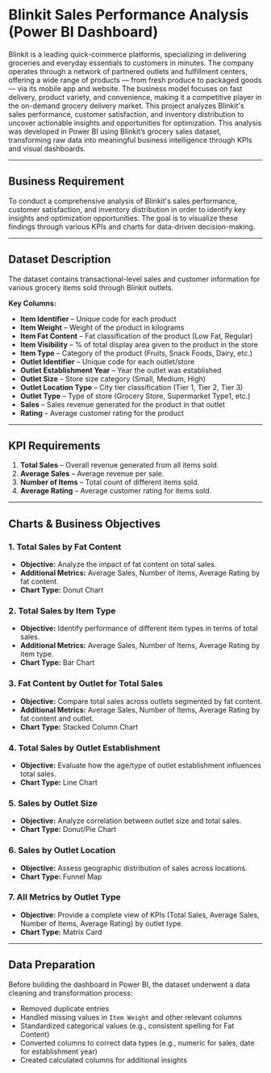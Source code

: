 # Blinkit Sales Performance Analysis (Power BI Dashboard)

Blinkit is a leading quick-commerce platforms, specializing in delivering groceries and everyday essentials to customers in minutes. The company operates through a network of partnered outlets and fulfillment centers, offering a wide range of products — from fresh produce to packaged goods — via its mobile app and website. The business model focuses on fast delivery, product variety, and convenience, making it a competitive player in the on-demand grocery delivery market.
This project analyzes Blinkit's sales performance, customer satisfaction, and inventory distribution to uncover actionable insights and opportunities for optimization. This analysis was developed in Power BI using Blinkit’s grocery sales dataset, transforming raw data into meaningful business intelligence through KPIs and visual dashboards.

---

## Business Requirement

To conduct a comprehensive analysis of Blinkit's sales performance, customer satisfaction, and inventory distribution in order to identify key insights and optimization opportunities. The goal is to visualize these findings through various KPIs and charts for data-driven decision-making.

---

## Dataset Description

The dataset contains transactional-level sales and customer information for various grocery items sold through Blinkit outlets.  

**Key Columns:**
- **Item Identifier** – Unique code for each product  
- **Item Weight** – Weight of the product in kilograms  
- **Item Fat Content** – Fat classification of the product (Low Fat, Regular)  
- **Item Visibility** – % of total display area given to the product in the store  
- **Item Type** – Category of the product (Fruits, Snack Foods, Dairy, etc.)   
- **Outlet Identifier** – Unique code for each outlet/store  
- **Outlet Establishment Year** – Year the outlet was established  
- **Outlet Size** – Store size category (Small, Medium, High)  
- **Outlet Location Type** – City tier classification (Tier 1, Tier 2, Tier 3)  
- **Outlet Type** – Type of store (Grocery Store, Supermarket Type1, etc.)  
- **Sales** – Sales revenue generated for the product in that outlet  
- **Rating** – Average customer rating for the product  

---

## KPI Requirements

1. **Total Sales** – Overall revenue generated from all items sold.  
2. **Average Sales** – Average revenue per sale.  
3. **Number of Items** – Total count of different items sold.  
4. **Average Rating** – Average customer rating for items sold.  

---

## Charts & Business Objectives

### 1. Total Sales by Fat Content  
- **Objective:** Analyze the impact of fat content on total sales.  
- **Additional Metrics:** Average Sales, Number of Items, Average Rating by fat content.  
- **Chart Type:** Donut Chart  

### 2. Total Sales by Item Type  
- **Objective:** Identify performance of different item types in terms of total sales.  
- **Additional Metrics:** Average Sales, Number of Items, Average Rating by item type.  
- **Chart Type:** Bar Chart  

### 3. Fat Content by Outlet for Total Sales  
- **Objective:** Compare total sales across outlets segmented by fat content.  
- **Additional Metrics:** Average Sales, Number of Items, Average Rating by fat content and outlet.  
- **Chart Type:** Stacked Column Chart  

### 4. Total Sales by Outlet Establishment  
- **Objective:** Evaluate how the age/type of outlet establishment influences total sales.  
- **Chart Type:** Line Chart  

### 5. Sales by Outlet Size  
- **Objective:** Analyze correlation between outlet size and total sales.  
- **Chart Type:** Donut/Pie Chart  

### 6. Sales by Outlet Location  
- **Objective:** Assess geographic distribution of sales across locations.  
- **Chart Type:** Funnel Map  

### 7. All Metrics by Outlet Type  
- **Objective:** Provide a complete view of KPIs (Total Sales, Average Sales, Number of Items, Average Rating) by outlet type.  
- **Chart Type:** Matrix Card  

---

## Data Preparation

Before building the dashboard in Power BI, the dataset underwent a data cleaning and transformation process:
- Removed duplicate entries  
- Handled missing values in `Item Weight` and other relevant columns  
- Standardized categorical values (e.g., consistent spelling for Fat Content)  
- Converted columns to correct data types (e.g., numeric for sales, date for establishment year)  
- Created calculated columns for additional insights  
